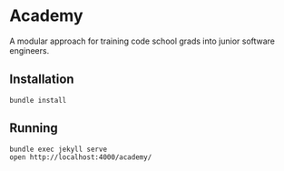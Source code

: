 # Academy

A modular approach for training code school grads into junior software
engineers.

## Installation

`bundle install`

## Running

```
bundle exec jekyll serve
open http://localhost:4000/academy/
```

